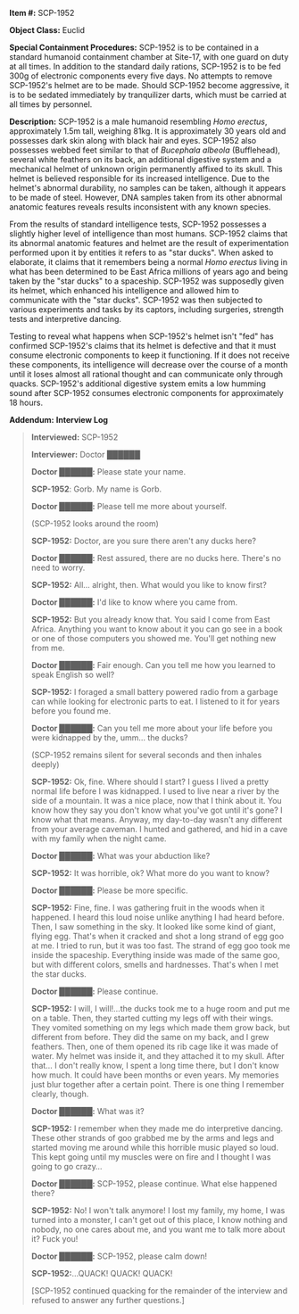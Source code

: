 **Item #:** SCP-1952

**Object Class:** Euclid

**Special Containment Procedures:** SCP-1952 is to be contained in a standard humanoid containment chamber at Site-17, with one guard on duty at all times. In addition to the standard daily rations, SCP-1952 is to be fed 300g of electronic components every five days. No attempts to remove SCP-1952's helmet are to be made. Should SCP-1952 become aggressive, it is to be sedated immediately by tranquilizer darts, which must be carried at all times by personnel.

**Description:** SCP-1952 is a male humanoid resembling _Homo erectus_, approximately 1.5m tall, weighing 81kg. It is approximately 30 years old and possesses dark skin along with black hair and eyes. SCP-1952 also possesses webbed feet similar to that of _Bucephala albeola_ (Bufflehead), several white feathers on its back, an additional digestive system and a mechanical helmet of unknown origin permanently affixed to its skull. This helmet is believed responsible for its increased intelligence. Due to the helmet's abnormal durability, no samples can be taken, although it appears to be made of steel. However, DNA samples taken from its other abnormal anatomic features reveals results inconsistent with any known species.

From the results of standard intelligence tests, SCP-1952 possesses a slightly higher level of intelligence than most humans. SCP-1952 claims that its abnormal anatomic features and helmet are the result of experimentation performed upon it by entities it refers to as "star ducks". When asked to elaborate, it claims that it remembers being a normal _Homo erectus_ living in what has been determined to be East Africa millions of years ago and being taken by the "star ducks" to a spaceship. SCP-1952 was supposedly given its helmet, which enhanced his intelligence and allowed him to communicate with the "star ducks". SCP-1952 was then subjected to various experiments and tasks by its captors, including surgeries, strength tests and interpretive dancing.

Testing to reveal what happens when SCP-1952's helmet isn't "fed" has confirmed SCP-1952's claims that its helmet is defective and that it must consume electronic components to keep it functioning. If it does not receive these components, its intelligence will decrease over the course of a month until it loses almost all rational thought and can communicate only through quacks. SCP-1952's additional digestive system emits a low humming sound after SCP-1952 consumes electronic components for approximately 18 hours.

**Addendum:** **Interview Log**

> **Interviewed:** SCP-1952  
>   
> **Interviewer:** Doctor ██████
> 
> **<Begin Log>**
> 
> **Doctor ██████:** Please state your name.
> 
> **SCP-1952**: Gorb. My name is Gorb.
> 
> **Doctor ██████:** Please tell me more about yourself.
> 
> (SCP-1952 looks around the room)
> 
> **SCP-1952:** Doctor, are you sure there aren't any ducks here?
> 
> **Doctor ██████:** Rest assured, there are no ducks here. There's no need to worry.
> 
> **SCP-1952:** All… alright, then. What would you like to know first?
> 
> **Doctor ██████:** I'd like to know where you came from.
> 
> **SCP-1952:** But you already know that. You said I come from East Africa. Anything you want to know about it you can go see in a book or one of those computers you showed me. You'll get nothing new from me.
> 
> **Doctor ██████:** Fair enough. Can you tell me how you learned to speak English so well?
> 
> **SCP-1952:** I foraged a small battery powered radio from a garbage can while looking for electronic parts to eat. I listened to it for years before you found me.
> 
> **Doctor ██████:** Can you tell me more about your life before you were kidnapped by the, umm… the ducks?
> 
> (SCP-1952 remains silent for several seconds and then inhales deeply)
> 
> **SCP-1952:** Ok, fine. Where should I start? I guess I lived a pretty normal life before I was kidnapped. I used to live near a river by the side of a mountain. It was a nice place, now that I think about it. You know how they say you don't know what you've got until it's gone? I know what that means. Anyway, my day-to-day wasn't any different from your average caveman. I hunted and gathered, and hid in a cave with my family when the night came.
> 
> **Doctor ██████:** What was your abduction like?
> 
> **SCP-1952:** It was horrible, ok? What more do you want to know?
> 
> **Doctor ██████:** Please be more specific.
> 
> **SCP-1952:** Fine, fine. I was gathering fruit in the woods when it happened. I heard this loud noise unlike anything I had heard before. Then, I saw something in the sky. It looked like some kind of giant, flying egg. That's when it cracked and shot a long strand of egg goo at me. I tried to run, but it was too fast. The strand of egg goo took me inside the spaceship. Everything inside was made of the same goo, but with different colors, smells and hardnesses. That's when I met the star ducks.
> 
> **Doctor ██████:** Please continue.
> 
> **SCP-1952:** I will, I will!…the ducks took me to a huge room and put me on a table. Then, they started cutting my legs off with their wings. They vomited something on my legs which made them grow back, but different from before. They did the same on my back, and I grew feathers. Then, one of them opened its rib cage like it was made of water. My helmet was inside it, and they attached it to my skull. After that… I don't really know, I spent a long time there, but I don't know how much. It could have been months or even years. My memories just blur together after a certain point. There is one thing I remember clearly, though.
> 
> **Doctor ██████:** What was it?
> 
> **SCP-1952:** I remember when they made me do interpretive dancing. These other strands of goo grabbed me by the arms and legs and started moving me around while this horrible music played so loud. This kept going until my muscles were on fire and I thought I was going to go crazy…
> 
> **Doctor ██████:** SCP-1952, please continue. What else happened there?
> 
> **SCP-1952:** No! I won't talk anymore! I lost my family, my home, I was turned into a monster, I can't get out of this place, I know nothing and nobody, no one cares about me, and you want me to talk more about it? Fuck you!
> 
> **Doctor ██████:** SCP-1952, please calm down!
> 
> **SCP-1952:**…QUACK! QUACK! QUACK!
> 
> \[SCP-1952 continued quacking for the remainder of the interview and refused to answer any further questions.\]